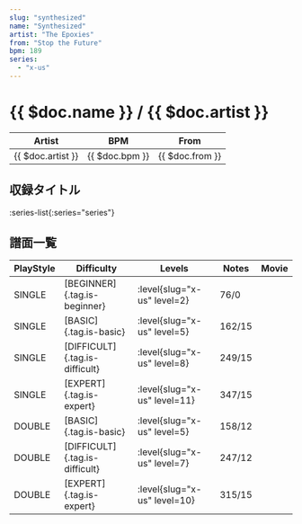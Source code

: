 ```yaml
---
slug: "synthesized"
name: "Synthesized"
artist: "The Epoxies"
from: "Stop the Future"
bpm: 189
series:
  - "x-us"
---
```


# {{ $doc.name }} / {{ $doc.artist }}

|Artist|BPM|From|
|------|---|----|
|{{ $doc.artist }}|{{ $doc.bpm }}|{{ $doc.from }}|

## 収録タイトル

:series-list{:series="series"}

## 譜面一覧

|PlayStyle|Difficulty|Levels|Notes|Movie|
|---------|----------|------|-----|-----|
|SINGLE|[BEGINNER]{.tag.is-beginner}|<div class="field is-grouped is-grouped-multiline"> :level{slug="x-us" level=2}</div>|76/0||
|SINGLE|[BASIC]{.tag.is-basic}|<div class="field is-grouped is-grouped-multiline"> :level{slug="x-us" level=5}</div>|162/15||
|SINGLE|[DIFFICULT]{.tag.is-difficult}|<div class="field is-grouped is-grouped-multiline"> :level{slug="x-us" level=8}</div>|249/15||
|SINGLE|[EXPERT]{.tag.is-expert}|<div class="field is-grouped is-grouped-multiline"> :level{slug="x-us" level=11}</div>|347/15||
|DOUBLE|[BASIC]{.tag.is-basic}|<div class="field is-grouped is-grouped-multiline"> :level{slug="x-us" level=5}</div>|158/12||
|DOUBLE|[DIFFICULT]{.tag.is-difficult}|<div class="field is-grouped is-grouped-multiline"> :level{slug="x-us" level=7}</div>|247/12||
|DOUBLE|[EXPERT]{.tag.is-expert}|<div class="field is-grouped is-grouped-multiline"> :level{slug="x-us" level=10}</div>|315/15||
